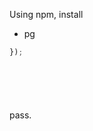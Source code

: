 










Using npm, install

* pg







































```js
});
```


  ```js
  ```

  ```js
  ```

  ```js
  ```

  ```js
  ```

  ```js
  ```
















pass.



